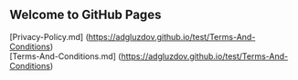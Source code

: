 ## Welcome to GitHub Pages

[Privacy-Policy.md] (https://adgluzdov.github.io/test/Terms-And-Conditions)  
[Terms-And-Conditions.md] (https://adgluzdov.github.io/test/Terms-And-Conditions)  
